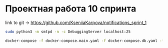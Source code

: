 # Проектная работа 10 спринта
link to git -> https://github.com/KseniiaKarpova/notifications_sprint_1


```bash
sudo python3 -m smtpd -n -c DebuggingServer localhost:25

```
```bash
docker-compose -f docker-compose.main.yaml -f docker-compose.db.yaml -f docker-compose.elk.yaml up --build
```